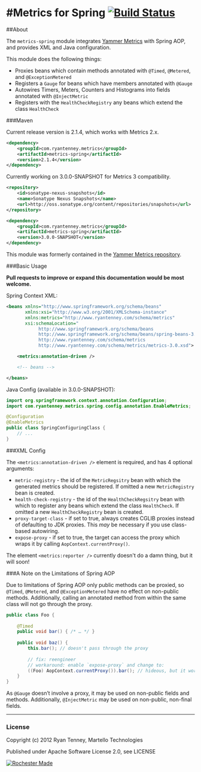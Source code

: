 #Metrics for Spring [![Build Status](https://secure.travis-ci.org/ryantenney/metrics-spring.png)](http://travis-ci.org/ryantenney/metrics-spring)
=================================

##About

The `metrics-spring` module integrates [Yammer Metrics](http://metrics.codahale.com/) with Spring AOP, and provides XML and Java configuration.

This module does the following things:

* Proxies beans which contain methods annotated with `@Timed`, `@Metered`, and `@ExceptionMetered`
* Registers a `Gauge` for beans which have members annotated with `@Gauge`
* Autowires Timers, Meters, Counters and Histograms into fields annotated with `@InjectMetric`
* Registers with the `HealthCheckRegistry` any beans which extend the class `HealthCheck`

###Maven

Current release version is 2.1.4, which works with Metrics 2.x.

```xml
<dependency>
	<groupId>com.ryantenney.metrics</groupId>
	<artifactId>metrics-spring</artifactId>
	<version>2.1.4</version>
</dependency>
```

Currently working on 3.0.0-SNAPSHOT for Metrics 3 compatibility.

```xml
<repository>
	<id>sonatype-nexus-snapshots</id>
	<name>Sonatype Nexus Snapshots</name>
	<url>http://oss.sonatype.org/content/repositories/snapshots</url>
</repository>

<dependency>
	<groupId>com.ryantenney.metrics</groupId>
	<artifactId>metrics-spring</artifactId>
	<version>3.0.0-SNAPSHOT</version>
</dependency>
```

This module was formerly contained in the [Yammer Metrics repository](https://github.com/codahale/metrics).

###Basic Usage

**Pull requests to improve or expand this documentation would be most welcome.**

Spring Context XML:

```xml
<beans xmlns="http://www.springframework.org/schema/beans"
	   xmlns:xsi="http://www.w3.org/2001/XMLSchema-instance"
	   xmlns:metrics="http://www.ryantenney.com/schema/metrics"
	   xsi:schemaLocation="
			http://www.springframework.org/schema/beans
			http://www.springframework.org/schema/beans/spring-beans-3.2.xsd
			http://www.ryantenney.com/schema/metrics
			http://www.ryantenney.com/schema/metrics/metrics-3.0.xsd">

	<metrics:annotation-driven />

	<!-- beans -->

</beans>
```

Java Config (available in 3.0.0-SNAPSHOT):

```java
import org.springframework.context.annotation.Configuration;
import com.ryantenney.metrics.spring.config.annotation.EnableMetrics;

@Configuration
@EnableMetrics
public class SpringConfiguringClass {
	// ...
}
```

###XML Config

The `<metrics:annotation-driven />` element is required, and has 4 optional arguments:

* `metric-registry` - the id of the `MetricRegsitry` bean with which the generated metrics should be registered. If omitted a new `MetricRegistry` bean is created.
* `health-check-registry` - the id of the `HealthCheckRegsitry` bean with which to register any beans which extend the class `HealthCheck`. If omitted a new `HealthCheckRegistry` bean is created.
* `proxy-target-class` - if set to true, always creates CGLIB proxies instead of defaulting to JDK proxies. This *may* be necessary if you use class-based autowiring.
* `expose-proxy` - if set to true, the target can access the proxy which wraps it by calling `AopContext.currentProxy()`.

The element `<metrics:reporter />` currently doesn't do a damn thing, but it will soon!

###A Note on the Limitations of Spring AOP

Due to limitations of Spring AOP only public methods can be proxied, so `@Timed`, `@Metered`, and `@ExceptionMetered` have no effect on non-public methods. Additionally, calling an annotated method from within the same class will not go through the proxy.

```java
public class Foo {
	
	@Timed
	public void bar() { /* … */ }
	
	public void baz() {
		this.bar(); // doesn't pass through the proxy
		
		// fix: reengineer
		// workaround: enable `expose-proxy` and change to:
		((Foo) AopContext.currentProxy()).bar(); // hideous, but it works
	}
}
```

As `@Gauge` doesn’t involve a proxy, it may be used on non-public fields and methods.
Additionally, `@InjectMetric` may be used on non-public, non-final fields.

---

### License

Copyright (c) 2012 Ryan Tenney, Martello Technologies

Published under Apache Software License 2.0, see LICENSE

[![Rochester Made](http://rochestermade.com/media/images/rochester-made-dark-on-light.png)](http://rochestermade.com)
